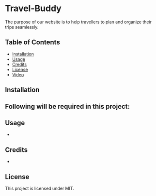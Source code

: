 # Travel-Buddy
The purpose of our website is to help travellers to plan and organize their trips seamlessly. 

## Table of Contents
- [Installation](#installation)
- [Usage](#usage)
- [Credits](#credits)
- [License](#license)
- [Video](#Video)

## Installation
Following will be required in this project:
- 


## Usage
-

## Credits
-

## License
This project is licensed under MIT.
